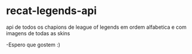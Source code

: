 # recat-legends-api
api de todos os chapions de league of legends
em ordem alfabetica e com imagens de todas as skins

-Espero que gostem :)
